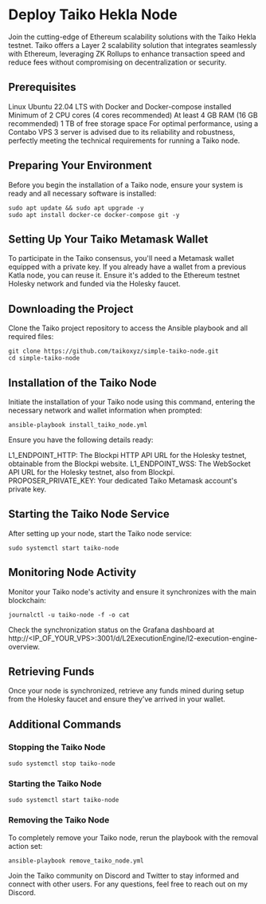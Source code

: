 # Deploy Taiko Hekla Node
Join the cutting-edge of Ethereum scalability solutions with the Taiko Hekla testnet. Taiko offers a Layer 2 scalability solution that integrates seamlessly with Ethereum, leveraging ZK Rollups to enhance transaction speed and reduce fees without compromising on decentralization or security.

## Prerequisites
Linux Ubuntu 22.04 LTS with Docker and Docker-compose installed
Minimum of 2 CPU cores (4 cores recommended)
At least 4 GB RAM (16 GB recommended)
1 TB of free storage space
For optimal performance, using a Contabo VPS 3 server is advised due to its reliability and robustness, perfectly meeting the technical requirements for running a Taiko node.

## Preparing Your Environment
Before you begin the installation of a Taiko node, ensure your system is ready and all necessary software is installed:

```
sudo apt update && sudo apt upgrade -y
sudo apt install docker-ce docker-compose git -y
```

## Setting Up Your Taiko Metamask Wallet
To participate in the Taiko consensus, you'll need a Metamask wallet equipped with a private key. If you already have a wallet from a previous Katla node, you can reuse it. Ensure it's added to the Ethereum testnet Holesky network and funded via the Holesky faucet.

## Downloading the Project
Clone the Taiko project repository to access the Ansible playbook and all required files:

```
git clone https://github.com/taikoxyz/simple-taiko-node.git
cd simple-taiko-node
```

## Installation of the Taiko Node
Initiate the installation of your Taiko node using this command, entering the necessary network and wallet information when prompted:

```
ansible-playbook install_taiko_node.yml
```
Ensure you have the following details ready:

L1_ENDPOINT_HTTP: The Blockpi HTTP API URL for the Holesky testnet, obtainable from the Blockpi website.
L1_ENDPOINT_WSS: The WebSocket API URL for the Holesky testnet, also from Blockpi.
PROPOSER_PRIVATE_KEY: Your dedicated Taiko Metamask account's private key.

## Starting the Taiko Node Service
After setting up your node, start the Taiko node service:

```
sudo systemctl start taiko-node
```

## Monitoring Node Activity
Monitor your Taiko node's activity and ensure it synchronizes with the main blockchain:

```
journalctl -u taiko-node -f -o cat
```
Check the synchronization status on the Grafana dashboard at http://<IP_OF_YOUR_VPS>:3001/d/L2ExecutionEngine/l2-execution-engine-overview.

## Retrieving Funds
Once your node is synchronized, retrieve any funds mined during setup from the Holesky faucet and ensure they've arrived in your wallet.

## Additional Commands
### Stopping the Taiko Node
```
sudo systemctl stop taiko-node
```

### Starting the Taiko Node
```
sudo systemctl start taiko-node
```

### Removing the Taiko Node
To completely remove your Taiko node, rerun the playbook with the removal action set:

```
ansible-playbook remove_taiko_node.yml
```
Join the Taiko community on Discord and Twitter to stay informed and connect with other users. For any questions, feel free to reach out on my Discord.